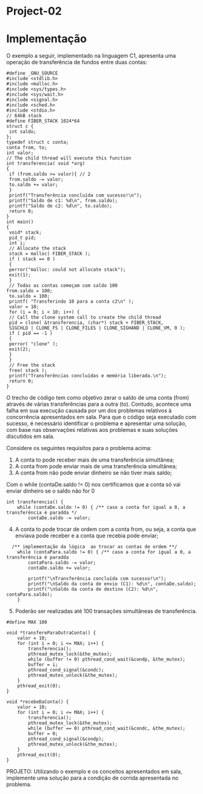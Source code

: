 # Project-02 

# Implementação

O exemplo a seguir, implementado na linguagem C1, apresenta uma operação de transferência de fundos entre duas contas:

```
#define _GNU_SOURCE
#include <stdlib.h>
#include <malloc.h>
#include <sys/types.h>
#include <sys/wait.h>
#include <signal.h>
#include <sched.h>
#include <stdio.h>
// 64kB stack
#define FIBER_STACK 1024*64
struct c {
 int saldo;
};
typedef struct c conta;
conta from, to;
int valor;
// The child thread will execute this function
int transferencia( void *arg)
{
 if (from.saldo >= valor){ // 2
 from.saldo -= valor;
 to.saldo += valor;
 }
 printf("Transferência concluída com sucesso!\n");
 printf("Saldo de c1: %d\n", from.saldo);
 printf("Saldo de c2: %d\n", to.saldo);
 return 0;
}
int main()
{
 void* stack;
 pid_t pid;
 int i;
 // Allocate the stack
 stack = malloc( FIBER_STACK );
 if ( stack == 0 )
 {
 perror("malloc: could not allocate stack");
 exit(1);
 }
 // Todas as contas começam com saldo 100
from.saldo = 100;
 to.saldo = 100;
 printf( "Transferindo 10 para a conta c2\n" );
 valor = 10;
 for (i = 0; i < 10; i++) {
 // Call the clone system call to create the child thread
 pid = clone( &transferencia, (char*) stack + FIBER_STACK,
 SIGCHLD | CLONE_FS | CLONE_FILES | CLONE_SIGHAND | CLONE_VM, 0 );
 if ( pid == -1 )
 {
 perror( "clone" );
 exit(2);
 }
 }
 // Free the stack
 free( stack );
 printf("Transferências concluídas e memória liberada.\n");
 return 0;
} 
``` 

O trecho de código tem como objetivo zerar o saldo de uma conta (from) através de várias transferências para a outra (to). Contudo, acontece uma falha em sua execução causada por um dos problemas relativos à concorrência apresentados em sala. Para que o código seja executado com sucesso, é necessário identificar o problema e apresentar uma solução, com base nas observações relativas aos problemas e suas soluções discutidos em sala.

Considere os seguintes requisitos para o problema acima:

1. A conta to pode receber mais de uma transferência simultânea;
2. A conta from pode enviar mais de uma transferência simultânea;
3. A conta from não pode enviar dinheiro se não tiver mais saldo;

Com o while (contaDe.saldo != 0) nos certificamos que a conta só vai enviar dinheiro se o saldo não for 0

```
int transferencia() {
    while (contaDe.saldo != 0) { /** caso a conta for igual a 0, a transferência é paradda */
        contaDe.saldo -= valor;

```

4. A conta to pode trocar de ordem com a conta from, ou seja, a conta que enviava pode
receber e a conta que recebia pode enviar;

```
  /** implementação da lógica  ao trocar as contas de ordem **/
    while (contaPara.saldo != 0) { /** caso a conta for igual a 0, a transferência é paradda 
        contaPara.saldo -= valor;
        contaDe.saldo += valor;

        printf("\nTransferência concluída com sucesso!\n");
        printf("\nSaldo da conta de envio (C1): %d\n", contaDe.saldo);
        printf("\nSaldo da conta de destino (C2): %d\n", contaPara.saldo);
    }

```

5. Poderão ser realizadas até 100 transações simultâneas de transferência.

```
#define MAX 100

void *transfereParaOutraConta() {
    valor = 10;
    for (int i = 0; i <= MAX; i++) {
        transferencia();
        pthread_mutex_lock(&the_mutex);
        while (buffer != 0) pthread_cond_wait(&condp, &the_mutex);
        buffer = i;
        pthread_cond_signal(&condc);
        pthread_mutex_unlock(&the_mutex);
    }
    pthread_exit(0);
}

void *recebeDaConta() {
    valor = 10;
    for (int i = 0; i <= MAX; i++) {
        transferencia();
        pthread_mutex_lock(&the_mutex);
        while (buffer == 0) pthread_cond_wait(&condc, &the_mutex);
        buffer = 0;
        pthread_cond_signal(&condp);
        pthread_mutex_unlock(&the_mutex);
    }
    pthread_exit(0);
}

```

PROJETO: Utilizando o exemplo e os conceitos apresentados em sala, implemente uma solução
para a condição de corrida apresentada no problema.

